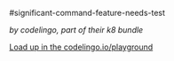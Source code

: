 #significant-command-feature-needs-test

_by codelingo, part of their k8 bundle_


[Load up in the codelingo.io/playground](https://codelingo.io/playground/?repo=github.com/codelingo/hub&dir=tenets/codelingo/k8/significant-command-feature-needs-test&tenet=codelingo/k8/significant-command-feature-needs-test)
